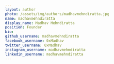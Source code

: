 ```yaml
---
layout: author
photo: /assets/img/authors/madhavmehndiratta.jpg
name: madhavmehndiratta
display_name: Madhav Mehndiratta
position: Founder
bio:
github_username: madhavmehndiratta
facebook_username: 0xMadhav
twitter_username: 0xMadhav
instagram_username: madhavmehndiratta
linkedin_username: madhavmehndiratta
---
```


